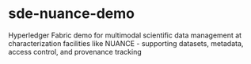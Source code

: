 # sde-nuance-demo
Hyperledger Fabric demo for multimodal scientific data management at characterization facilities like NUANCE - supporting datasets, metadata, access control, and provenance tracking
